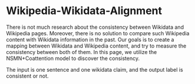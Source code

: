 # Wikipedia-Wikidata-Alignment
There is not much research about the consistency between Wikidata and Wikipedia pages. Moreover, there is no solution to 
compare such Wikipedia content with Wikidata information in the past. Our goals is to create a mapping between Wikidata
and Wikipedia content, and try to measure the consistency between both of them. In this page, we utilize the NSMN+Coattention
model to discover the consistency.

The input is one sentence and one wikidata claim, and the output label is consistent or not.
